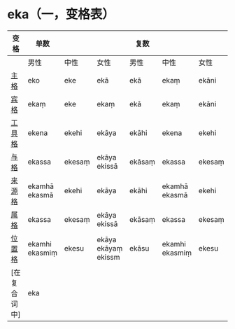 # eka（一，变格表）

| 变格 | 单数 |  |  | 复数  |   |  |
| --- | ---- | --- |----|---|---|---|
||男性|中性|女性|男性|中性|女性|
| [主格](nom.md) | eko | eke |  ekā  | ekā  | ekaṃ | ekāni |    
| [宾格](acc.md) | ekaṃ | eke | ekaṃ  | ekā  | ekaṃ | ekāni |  
| [工具格](instr.md) | ekena | ekehi | ekāya  | ekāhi | ekena | ekehi |  
| [与格](dat.md) | ekassa | ekesaṃ | ekāya<br>ekissā  | ekāsaṃ | ekassa | ekesaṃ |
| [来源格](abl.md) | ekamhā<br>ekasmā | ekehi | ekāya  | ekāhi | ekamhā<br>ekasmā | ekehi |   
| [属格](gen.md) | ekassa | ekesaṃ | ekāya<br>ekissā | ekāsaṃ | ekassa | ekesaṃ |    
| [位置格](loc.md) | ekamhi<br>ekasmiṃ | ekesu | ekāya<br>ekāyaṃ<br>ekissm  | ekāsu | ekamhi<br>ekasmiṃ | ekesu |  
|[在复合词中] |eka|